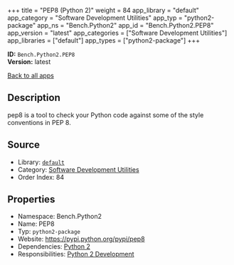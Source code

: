 ﻿+++
title = "PEP8 (Python 2)"
weight = 84
app_library = "default"
app_category = "Software Development Utilities"
app_typ = "python2-package"
app_ns = "Bench.Python2"
app_id = "Bench.Python2.PEP8"
app_version = "latest"
app_categories = ["Software Development Utilities"]
app_libraries = ["default"]
app_types = ["python2-package"]
+++

**ID:** `Bench.Python2.PEP8`  
**Version:** latest  
<!--more-->

[Back to all apps](/apps/)

## Description
pep8 is a tool to check your Python code against some of the style conventions in PEP 8.

## Source

* Library: [`default`](/app_libraries/default)
* Category: [Software Development Utilities](/app_categories/software-development-utilities)
* Order Index: 84

## Properties

* Namespace: Bench.Python2
* Name: PEP8
* Typ: `python2-package`
* Website: <https://pypi.python.org/pypi/pep8>
* Dependencies: [Python 2](/apps/Bench.Python2)
* Responsibilities: [Python 2 Development](/apps/Bench.Group.Python2Development)

